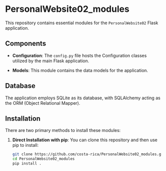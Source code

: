 # PersonalWebsite02_modules

This repository contains essential modules for the `PersonalWebsite02` Flask application.

## Components

- **Configuration**: The `config.py` file hosts the Configuration classes utilized by the main Flask application.

- **Models**: This module contains the data models for the application.

## Database

The application employs SQLite as its database, with SQLAlchemy acting as the ORM (Object Relational Mapper).

## Installation

There are two primary methods to install these modules:

1. **Direct Installation with pip**:
   You can clone this repository and then use pip to install:
   ```bash
   git clone https://github.com/costa-rica/PersonalWebsite02_modules.git
   cd PersonalWebsite02_modules
   pip install .
